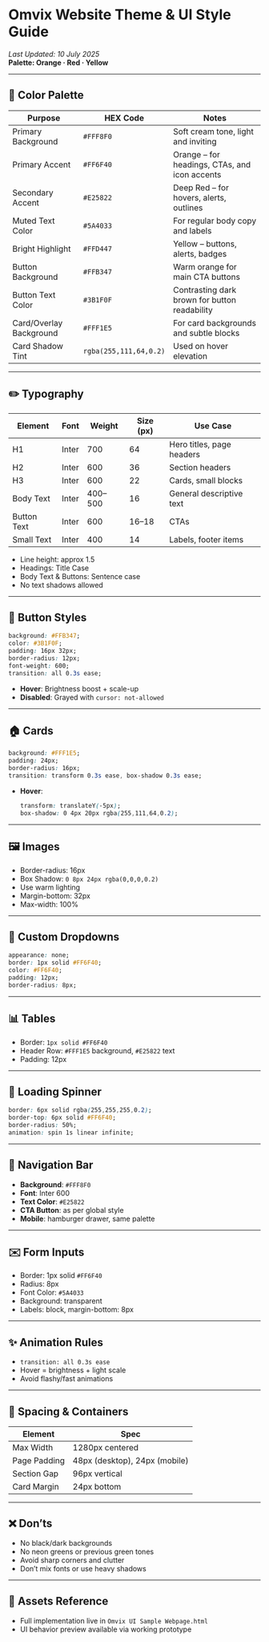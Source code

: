 # Omvix Website Theme & UI Style Guide

_Last Updated: 10 July 2025_  
**Palette: Orange · Red · Yellow**

---

## 🎨 Color Palette

| Purpose               | HEX Code     | Notes                                           |
|-----------------------|--------------|-------------------------------------------------|
| Primary Background    | `#FFF8F0`    | Soft cream tone, light and inviting             |
| Primary Accent        | `#FF6F40`    | Orange – for headings, CTAs, and icon accents  |
| Secondary Accent      | `#E25822`    | Deep Red – for hovers, alerts, outlines        |
| Muted Text Color      | `#5A4033`    | For regular body copy and labels               |
| Bright Highlight      | `#FFD447`    | Yellow – buttons, alerts, badges               |
| Button Background     | `#FFB347`    | Warm orange for main CTA buttons               |
| Button Text Color     | `#3B1F0F`    | Contrasting dark brown for button readability  |
| Card/Overlay Background | `#FFF1E5`  | For card backgrounds and subtle blocks         |
| Card Shadow Tint      | `rgba(255,111,64,0.2)` | Used on hover elevation                      |

---

## ✏️ Typography

| Element       | Font   | Weight | Size (px) | Use Case                        |
|---------------|--------|--------|-----------|----------------------------------|
| H1            | Inter  | 700    | 64        | Hero titles, page headers        |
| H2            | Inter  | 600    | 36        | Section headers                  |
| H3            | Inter  | 600    | 22        | Cards, small blocks              |
| Body Text     | Inter  | 400–500| 16        | General descriptive text         |
| Button Text   | Inter  | 600    | 16–18     | CTAs                             |
| Small Text    | Inter  | 400    | 14        | Labels, footer items             |

- Line height: approx 1.5  
- Headings: Title Case  
- Body Text & Buttons: Sentence case  
- No text shadows allowed

---

## 🎉 Button Styles

```css
background: #FFB347;
color: #3B1F0F;
padding: 16px 32px;
border-radius: 12px;
font-weight: 600;
transition: all 0.3s ease;
```

- **Hover**: Brightness boost + scale-up  
- **Disabled**: Grayed with `cursor: not-allowed`

---

## 🏠 Cards

```css
background: #FFF1E5;
padding: 24px;
border-radius: 16px;
transition: transform 0.3s ease, box-shadow 0.3s ease;
```

- **Hover**:
  ```css
  transform: translateY(-5px);
  box-shadow: 0 4px 20px rgba(255,111,64,0.2);
  ```

---

## 🖼️ Images

- Border-radius: 16px  
- Box Shadow: `0 8px 24px rgba(0,0,0,0.2)`  
- Use warm lighting  
- Margin-bottom: 32px  
- Max-width: 100%

---

## 🔻 Custom Dropdowns

```css
appearance: none;
border: 1px solid #FF6F40;
color: #FF6F40;
padding: 12px;
border-radius: 8px;
```

---

## 📊 Tables

- Border: `1px solid #FF6F40`  
- Header Row: `#FFF1E5` background, `#E25822` text  
- Padding: 12px

---

## 🔄 Loading Spinner

```css
border: 6px solid rgba(255,255,255,0.2);
border-top: 6px solid #FF6F40;
border-radius: 50%;
animation: spin 1s linear infinite;
```

---

## 🔢 Navigation Bar

- **Background**: `#FFF8F0`  
- **Font**: Inter 600  
- **Text Color**: `#E25822`  
- **CTA Button**: as per global style  
- **Mobile**: hamburger drawer, same palette

---

## ✉️ Form Inputs

- Border: 1px solid `#FF6F40`  
- Radius: 8px  
- Font Color: `#5A4033`  
- Background: transparent  
- Labels: block, margin-bottom: 8px

---

## ✨ Animation Rules

- `transition: all 0.3s ease`  
- Hover = brightness + light scale  
- Avoid flashy/fast animations

---

## 📏 Spacing & Containers

| Element        | Spec                |
|----------------|---------------------|
| Max Width      | 1280px centered     |
| Page Padding   | 48px (desktop), 24px (mobile) |
| Section Gap    | 96px vertical       |
| Card Margin    | 24px bottom         |

---

## ❌ Don’ts

- No black/dark backgrounds  
- No neon greens or previous green tones  
- Avoid sharp corners and clutter  
- Don’t mix fonts or use heavy shadows

---

## 📁 Assets Reference

- Full implementation live in `Omvix UI Sample Webpage.html`  
- UI behavior preview available via working prototype
